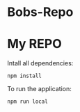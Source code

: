 # Bobs-Repo
# My REPO

Intall all dependencies:

```
npm install
```

To run the application:

```
npm run local
```
